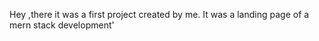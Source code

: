 Hey ,there it was a first project created by me.
It was a landing page of a mern stack development'
